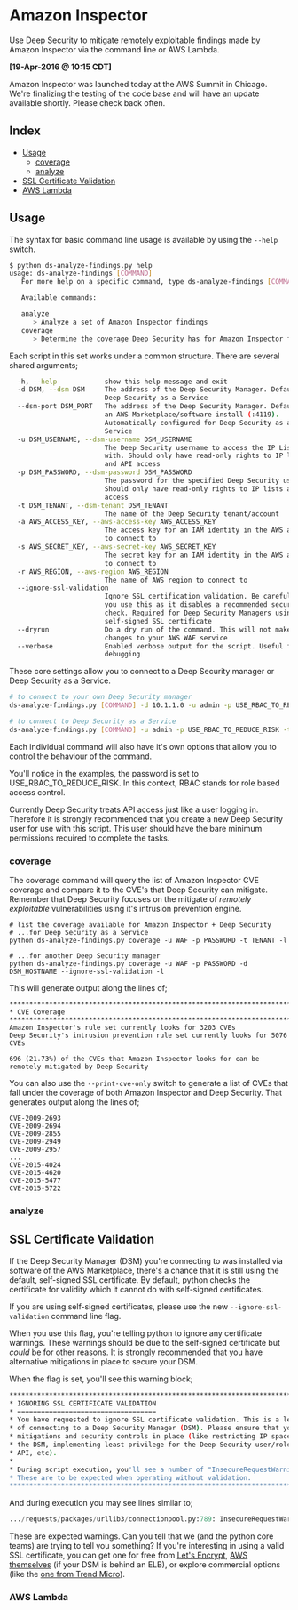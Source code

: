 # Amazon Inspector

Use Deep Security to mitigate remotely exploitable findings made by Amazon Inspector via the command line or AWS Lambda.

**[19-Apr-2016 @ 10:15 CDT]**

Amazon Inspector was launched today at the AWS Summit in Chicago. We're finalizing the testing of the code base and will have an update available shortly. Please check back often.

## Index

- [Usage](#usage)
   - [coverage](#usage-coverage)
   - [analyze](#usage-analyze)
- [SSL Certificate Validation](#ssl-certificate-validation)
- [AWS Lambda](#lambda)

<a name="usage" />

## Usage

The syntax for basic command line usage is available by using the ```--help``` switch.

```bash
$ python ds-analyze-findings.py help
usage: ds-analyze-findings [COMMAND]
   For more help on a specific command, type ds-analyze-findings [COMMAND] --help

   Available commands:

   analyze
      > Analyze a set of Amazon Inspector findings
   coverage
      > Determine the coverage Deep Security has for Amazon Inspector findings

```

Each script in this set works under a common structure. There are several shared arguments;

```bash
  -h, --help            show this help message and exit
  -d DSM, --dsm DSM     The address of the Deep Security Manager. Defaults to
                        Deep Security as a Service
  --dsm-port DSM_PORT   The address of the Deep Security Manager. Defaults to
                        an AWS Marketplace/software install (:4119).
                        Automatically configured for Deep Security as a
                        Service
  -u DSM_USERNAME, --dsm-username DSM_USERNAME
                        The Deep Security username to access the IP Lists
                        with. Should only have read-only rights to IP lists
                        and API access
  -p DSM_PASSWORD, --dsm-password DSM_PASSWORD
                        The password for the specified Deep Security username.
                        Should only have read-only rights to IP lists and API
                        access
  -t DSM_TENANT, --dsm-tenant DSM_TENANT
                        The name of the Deep Security tenant/account
  -a AWS_ACCESS_KEY, --aws-access-key AWS_ACCESS_KEY
                        The access key for an IAM identity in the AWS account
                        to connect to
  -s AWS_SECRET_KEY, --aws-secret-key AWS_SECRET_KEY
                        The secret key for an IAM identity in the AWS account
                        to connect to
  -r AWS_REGION, --aws-region AWS_REGION
                        The name of AWS region to connect to                        
  --ignore-ssl-validation
                        Ignore SSL certification validation. Be careful when
                        you use this as it disables a recommended security
                        check. Required for Deep Security Managers using a
                        self-signed SSL certificate
  --dryrun              Do a dry run of the command. This will not make any
                        changes to your AWS WAF service
  --verbose             Enabled verbose output for the script. Useful for
                        debugging
```

These core settings allow you to connect to a Deep Security manager or Deep Security as a Service. 

```bash
# to connect to your own Deep Security manager
ds-analyze-findings.py [COMMAND] -d 10.1.1.0 -u admin -p USE_RBAC_TO_REDUCE_RISK --ignore-ssl-validation

# to connect to Deep Security as a Service
ds-analyze-findings.py [COMMAND] -u admin -p USE_RBAC_TO_REDUCE_RISK -t MY_ACCOUNT
```

Each individual command will also have it's own options that allow you to control the behaviour of the command.

You'll notice in the examples, the password is set to USE_RBAC_TO_REDUCE_RISK. In this context, RBAC stands for role based access control.

Currently Deep Security treats API access just like a user logging in. Therefore it is strongly recommended that you create a new Deep Security user for use with this script. This user should have the bare minimum permissions required to complete the tasks.

<a name="usage-coverage" />

### coverage

The coverage command will query the list of Amazon Inspector CVE coverage and compare it to the CVE's that Deep Security can mitigate. Remember that Deep Security focuses on the mitigate of *remotely exploitable* vulnerabilities using it's intrusion prevention engine.

```
# list the coverage available for Amazon Inspector + Deep Security
# ...for Deep Security as a Service
python ds-analyze-findings.py coverage -u WAF -p PASSWORD -t TENANT -l

# ...for another Deep Security manager
python ds-analyze-findings.py coverage -u WAF -p PASSWORD -d DSM_HOSTNAME --ignore-ssl-validation -l
```

This will generate output along the lines of;

```
***********************************************************************
* CVE Coverage
***********************************************************************
Amazon Inspector's rule set currently looks for 3203 CVEs
Deep Security's intrusion prevention rule set currently looks for 5076 CVEs

696 (21.73%) of the CVEs that Amazon Inspector looks for can be remotely mitigated by Deep Security

```

You can also use the ```--print-cve-only``` switch to generate a list of CVEs that fall under the coverage of both Amazon Inspector and Deep Security. That generates output along the lines of;

```
CVE-2009-2693
CVE-2009-2694
CVE-2009-2855
CVE-2009-2949
CVE-2009-2957
...
CVE-2015-4024
CVE-2015-4620
CVE-2015-5477
CVE-2015-5722
```

<a name="usage-analyze" />

### analyze


<a name="ssl-certificate-validation" />

## SSL Certificate Validation

If the Deep Security Manager (DSM) you're connecting to was installed via software of the AWS Marketplace, there's a chance that it is still using the default, self-signed SSL certificate. By default, python checks the certificate for validity which it cannot do with self-signed certificates.

If you are using self-signed certificates, please use the new ```--ignore-ssl-validation``` command line flag.

When you use this flag, you're telling python to ignore any certificate warnings. These warnings should be due to the self-signed certificate but *could* be for other reasons. It is strongly recommended that you have alternative mitigations in place to secure your DSM. 

When the flag is set, you'll see this warning block;

```bash
***********************************************************************
* IGNORING SSL CERTIFICATE VALIDATION
* ===================================
* You have requested to ignore SSL certificate validation. This is a less secure method 
* of connecting to a Deep Security Manager (DSM). Please ensure that you have other 
* mitigations and security controls in place (like restricting IP space that can access 
* the DSM, implementing least privilege for the Deep Security user/role accessing the 
* API, etc).
*
* During script execution, you'll see a number of "InsecureRequestWarning" messages. 
* These are to be expected when operating without validation. 
***********************************************************************
```

And during execution you may see lines similar to;

```python
.../requests/packages/urllib3/connectionpool.py:789: InsecureRequestWarning: Unverified HTTPS request is being made. Adding certificate verification is strongly advised. See: https://urllib3.readthedocs.org/en/latest/security.html
```

These are expected warnings. Can you tell that we (and the python core teams) are trying to tell you something? If you're interesting in using a valid SSL certificate, you can get one for free from [Let's Encrypt](https://letsencrypt.org), [AWS themselves](https://aws.amazon.com/certificate-manager/) (if your DSM is behind an ELB), or explore commercial options (like the [one from Trend Micro](http://www.trendmicro.com/us/enterprise/cloud-solutions/deep-security/ssl-certificates/)).

<a name="lambda" />

### AWS Lambda